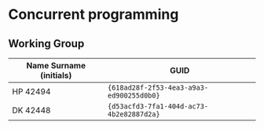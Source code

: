 # Concurrent programming

## Working Group

| Name Surname (initials) | GUID                                     |
| ----------------------- | ---------------------------------------- |
| HP 42494                | `{618ad28f-2f53-4ea3-a9a3-ed900255d0b0}` |
| DK 42448                | `{d53acfd3-7fa1-404d-ac73-4b2e82887d2a}` |
